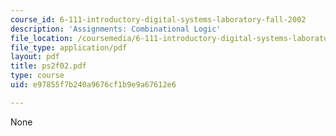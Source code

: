 ```yaml
---
course_id: 6-111-introductory-digital-systems-laboratory-fall-2002
description: 'Assignments: Combinational Logic'
file_location: /coursemedia/6-111-introductory-digital-systems-laboratory-fall-2002/e97855f7b240a9676cf1b9e9a67612e6_ps2f02.pdf
file_type: application/pdf
layout: pdf
title: ps2f02.pdf
type: course
uid: e97855f7b240a9676cf1b9e9a67612e6

---
```

None